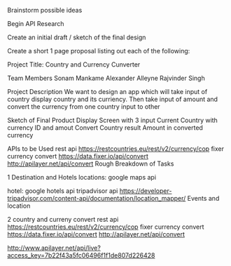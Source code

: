 Brainstorm possible ideas 
 
Begin API Research

Create an initial draft / sketch of the final design

Create a short 1 page proposal listing out each of the following:

Project Title: Country and Currency Cunverter

Team Members 
Sonam Mankame
Alexander Alleyne
Rajvinder Singh

Project Description
We want  to design an app which will take input of country display country and its curriency.  Then take input of amount and convert the currency from one country input to other

Sketch of Final Product
Display Screen with 3 input 
Current Country with currency ID and amout
Convert Country 
result Amount in converted currency

APIs to be Used
rest api
https://restcountries.eu/rest/v2/currency/cop
fixer currency convert
https://data.fixer.io/api/convert
http://apilayer.net/api/convert
Rough Breakdown of Tasks 


1 Destination and Hotels 
locations:
           google maps api

 hotel: google hotels api
         tripadvisor api
         https://developer-tripadvisor.com/content-api/documentation/location_mapper/
 Events and location 

2 country and curreny convert
rest api
https://restcountries.eu/rest/v2/currency/cop
fixer currency convert
https://data.fixer.io/api/convert
http://apilayer.net/api/convert

http://www.apilayer.net/api/live?access_key=7b22f43a5fc06496f1f1de807d226428